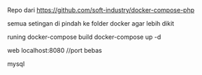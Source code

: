 Repo dari https://github.com/soft-industry/docker-compose-php

semua setingan di pindah ke folder docker agar lebih dikit

runing
docker-compose build
docker-compose up -d

web
localhost:8080 //port bebas

mysql

